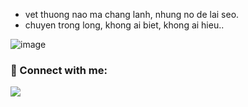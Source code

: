- vet thuong nao ma chang lanh, nhung no de lai seo.
- chuyen trong long, khong ai biet, khong ai hieu..


![image](https://github.com/user-attachments/assets/d5d88e09-49bb-4107-8a76-0977305184ab)

### 🔗 Connect with me:

<a href="https://t.me/aleotoidayy" target="_blank">
  <img src="https://img.shields.io/badge/Telegram-black?style=for-the-badge&logo=telegram&logoColor=white" />
</a>
